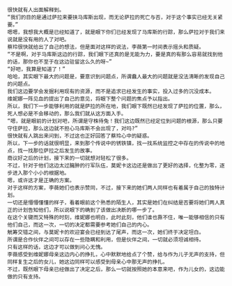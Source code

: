     很快就有人出面解释到。
    “我们的目的是通过萨拉来要挟马库斯出现，而无论萨拉的死亡与否，对于这个事实已经无关紧要。”
    嗯嗯，我想我大概是已经知道了，就是眼下你们已经发现了马库斯的行踪，那么萨拉对于我们来说就是没有用的人了对吧。
    蔡玲很快就给出了自己的想法，但是面对这样的说法，李薇第一时间表示摇头和质疑。
    “不是啊，对于马库斯这边的行踪，我们眼下还真的是无能为力，要是真的有那么容易就找到他的话，那你也不至于在这边驻留这么久的呀~”
    “好吧，我算是知道了！”
    哈哈，其实眼下最大的问题是，要意识到问题点，所谓蠢人最大的问题就是没法清晰的发现自己的问题点。
    我们这边要学会发掘利用现有的资源，而不是追求已经发生的事实，投入过多的沉没成本。
    维妮娜一阵见血的提出了自己的意见，将眼下整个问题的焦点予以指出。
    所以，我们下一步能够利用的就是萨拉的所在地，我们眼下既然已经发现了萨拉的位置，那么，死人想必是不会移动的，那么我们就从这方面入手。
    “嗯，就是眼前的计划对吧，所谓是守株待兔！我们这边既然已经定位到问题的根源，那么只要守住萨拉，那么这边就不担心马库斯不会出现了，对吗?”
    很快就有人跳出来问到，不过这也正好回答了蔡玲心中的疑惑。
    所以，下一步的话就很明显，来到那个传说中的锈铁镇，找一找系统监控之中存在的传说中的地点，找一找那位萨拉之后发生的故事。
    商议好之后的计划，接下来的一切就想对轻松了很多。
    不过，针对于他们这边太过臃肿的行军队伍，莫妮卡这边还是做出了更好的选择，化整为零，逐步进入那个小小的根据地。
    嗯，或许这才是正确的方案。
    对于这样的方案，李薇她们也表示赞同，不过，接下来的她们两人同样也有着属于自己的独特计划。
    一切还是懵懵懂懂的样子，看着眼前这个熟悉的陌生人，其实是她们在纠结是否要将她们两人真正的计划告知他们，所以说眼下的确到了该做出决断的哪一步了。
    在这个关键而又特殊的时刻，维妮娜也明白，此时此刻，他们谁也靠不住，唯一能够相信的只有他们自己，而这一次，一切的决定都需要参考她们自己的内心。
    觥筹交错之间，与莫妮卡的欢迎宴会已经到达了尾声，而这一次，她们终于决定坦白。
    所谓是合作伙伴之间可以存在一些隐瞒和利用，但是伙伴之间，一切就必须坦诚相待。
    只有这样的话，这边才可以做到问心无愧。
    李薇感受到维妮娜母亲这边内心的挣扎，心中默默地给点了个赞，给与作为儿子无声的支持，但同样复生之后的女儿，她这边同样可以感受到母亲心中那无声的挣扎。
    不过，既然眼下母亲已经做出了决定之后，那么一切就按照她的本意来吧，作为儿女的，这边能做的只有支持。
